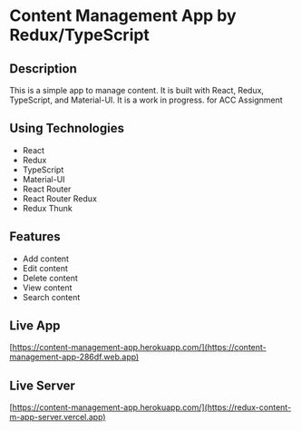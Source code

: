 # Content Management App by Redux/TypeScript

## Description

This is a simple app to manage content. It is built with React, Redux, TypeScript, and Material-UI. It is a work in progress. for ACC Assignment

## Using Technologies

- React
- Redux
- TypeScript
- Material-UI
- React Router
- React Router Redux
- Redux Thunk

## Features

- Add content
- Edit content
- Delete content
- View content
- Search content

## Live App

[https://content-management-app.herokuapp.com/](https://content-management-app-286df.web.app)

## Live Server

[https://content-management-app.herokuapp.com/](https://redux-content-m-app-server.vercel.app)
